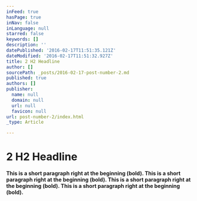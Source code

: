 ```yaml
---
inFeed: true
hasPage: true
inNav: false
inLanguage: null
starred: false
keywords: []
description: ''
datePublished: '2016-02-17T11:51:35.121Z'
dateModified: '2016-02-17T11:51:32.927Z'
title: 2 H2 Headline
author: []
sourcePath: _posts/2016-02-17-post-number-2.md
published: true
authors: []
publisher:
  name: null
  domain: null
  url: null
  favicon: null
url: post-number-2/index.html
_type: Article

---
```

# 2 H2 Headline

**This is a short paragraph right at the beginning (bold). This is a short paragraph right at the beginning (bold). This is a short paragraph right at the beginning (bold). This is a short paragraph right at the beginning (bold).**